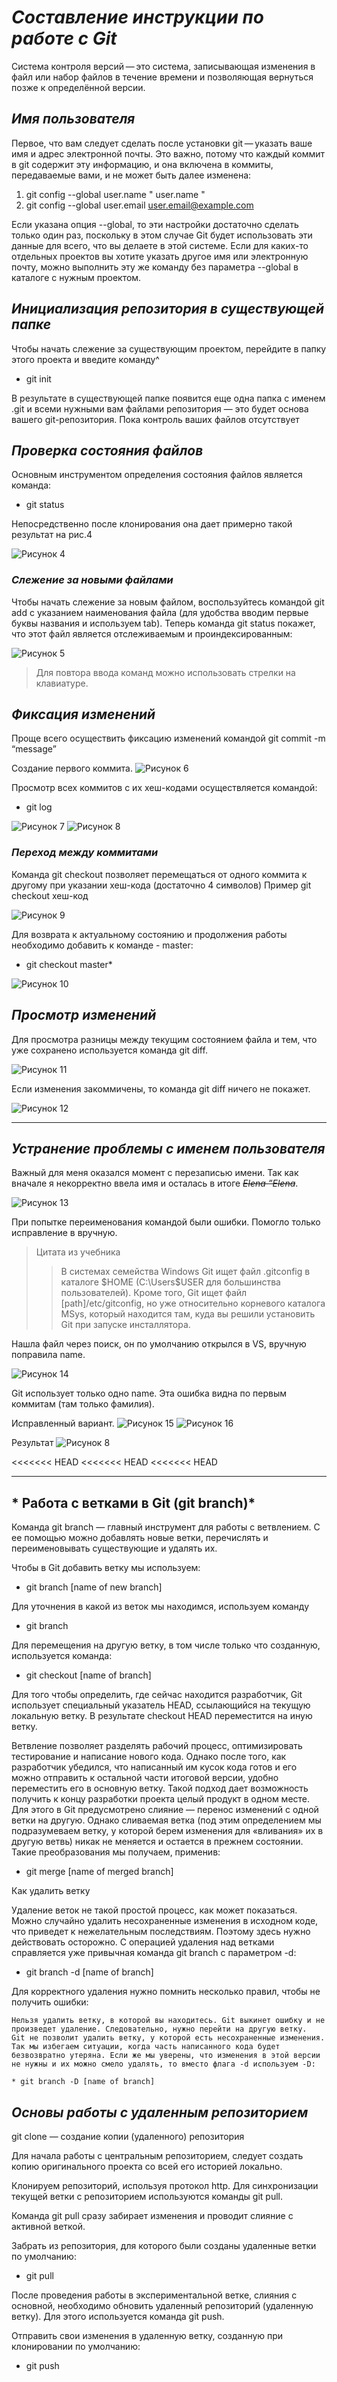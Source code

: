 # **_Составление инструкции по работе с Git_**

Система контроля версий — это система, записывающая изменения в файл или набор файлов в течение времени и позволяющая вернуться позже к определённой версии.

## *Имя пользователя*
Первое, что вам следует сделать после установки git — указать ваше имя и адрес электронной почты. Это важно, потому что каждый коммит в git содержит эту информацию, и она включена в коммиты, передаваемые вами, и не может быть далее изменена:
1. git config --global user.name " user.name "
2. git config --global user.email user.email@example.com

Если указана опция --global, то эти настройки достаточно сделать только один раз, поскольку в этом случае Git будет использовать эти данные для всего, что вы делаете в этой системе. Если для каких-то отдельных проектов вы хотите указать другое имя или электронную почту, можно выполнить эту же команду без параметра --global в каталоге с нужным проектом.

## *Инициализация репозитория в существующей папке*

Чтобы начать слежение за существующим проектом, перейдите в папку этого проекта и введите команду^
* git init

В результате в существующей папке появится еще одна папка с именем .git и всеми нужными вам файлами репозитория — это будет основа вашего git-репозитория. Пока контроль ваших файлов отсутствует

## *Проверка состояния файлов* 
Основным инструментом определения состояния файлов является команда:
* git status 

Непосредственно после клонирования она дает примерно такой результат на рис.4

![Рисунок 4](004.jpg)

### *Слежение за новыми файлами* 
Чтобы начать слежение за новым файлом, воспользуйтесь командой git add с указанием наименования файла (для удобства вводим первые буквы названия и используем tab).
Теперь команда git status покажет, что этот файл является отслеживаемым и проиндексированным:

![Рисунок 5](005.jpg)

>Для повтора ввода команд можно использовать стрелки на клавиатуре.

## *Фиксация изменений* 
Проще всего осуществить фиксацию изменений командой git commit -m “message”

Создание первого коммита.
![Рисунок 6](006.jpg)

Просмотр всех коммитов с их хеш-кодами осуществляется командой: 

* git log

![Рисунок 7](007.jpg)
![Рисунок 8](008.jpg)

### *Переход между коммитами*
Команда git checkout позволяет перемещаться от одного коммита к другому при указании хеш-кода (достаточно 4 символов)
Пример git checkout хеш-код

![Рисунок 9](009.jpg)

Для возврата к актуальному состоянию и продолжения работы необходимо добавить к команде - master:

* git checkout master*

![Рисунок 10](010.jpg)

## *Просмотр изменений*

Для просмотра разницы между текущим состоянием файла и тем, что уже сохранено используется команда git diff.

![Рисунок 11](011.jpg)

Если изменения закоммичены, то команда git diff ничего не покажет.

![Рисунок 12](012.jpg)

***

## *Устранение проблемы с именем пользователя*
Важный для меня оказался момент с перезаписью имени. Так как вначале я некорректно ввела имя и осталась в итоге ~~*Elena ”Elena*~~.

![Рисунок 13](013.jpg)

При попытке переименования командой были ошибки. Помогло только исправление в вручную. 
>Цитата из учебника 
>>В системах семейства Windows Git ищет файл .gitconfig в каталоге $HOME (C:\Users\$USER для большинства пользователей). Кроме того, Git ищет файл [path]/etc/gitconfig, но уже относительно корневого каталога MSys, который находится там, куда вы решили установить Git при запуске инсталлятора.

Нашла файл через поиск, он по умолчанию открылся в VS, вручную поправила name. 

![Рисунок 14](014.jpg)

Git использует только одно name. Эта ошибка видна по первым коммитам (там только фамилия). 

Исправленный вариант.
![Рисунок 15](015.jpg)
![Рисунок 16](016.jpg)

Результат 
![Рисунок 8](008.jpg)

<<<<<<< HEAD
<<<<<<< HEAD
<<<<<<< HEAD
***
## * Работа с ветками в Git (git branch)*

Команда git branch — главный инструмент для работы с ветвлением. С ее помощью можно добавлять новые ветки, перечислять и переименовывать существующие и удалять их.

Чтобы в Git добавить ветку мы используем:
* git branch [name of new branch]

Для уточнения в какой из веток мы находимся, используем команду
* git branch

Для перемещения на другую ветку, в том числе только что созданную, используется команда:
* git checkout [name of branch]

Для того чтобы определить, где сейчас находится разработчик, Git использует специальный указатель HEAD, ссылающийся на текущую локальную ветку. В результате checkout HEAD переместится на иную ветку.

Ветвление позволяет разделять рабочий процесс, оптимизировать тестирование и написание нового кода. Однако после того, как разработчик убедился, что написанный им кусок кода готов и его можно отправить к остальной части итоговой версии, удобно переместить его в основную ветку. Такой подход дает возможность получить к концу разработки проекта целый продукт в одном месте.
Для этого в Git предусмотрено слияние — перенос изменений с одной ветки на другую. Однако сливаемая ветка (под этим определением мы подразумеваем ветку, у которой берем изменения для «вливания» их в другую ветвь) никак не меняется и остается в прежнем состоянии. Такие преобразования мы получаем, применив: 
* git merge [name of merged branch]

Как удалить ветку

Удаление веток не такой простой процесс, как может показаться. Можно случайно удалить несохраненные изменения в исходном коде, что приведет к нежелательным последствиям. Поэтому здесь нужно действовать осторожно. С операцией удаления над ветками справляется уже привычная команда git branch с параметром -d:
* git branch -d [name of branch]

Для корректного удаления нужно помнить несколько правил, чтобы не получить ошибки:

    Нельзя удалить ветку, в которой вы находитесь. Git выкинет ошибку и не произведет удаление. Следовательно, нужно перейти на другую ветку.
    Git не позволит удалить ветку, у которой есть несохраненные изменения. Так мы избегаем ситуации, когда часть написанного кода будет безвозвратно утеряна. Если же мы уверены, что изменения в этой версии не нужны и их можно смело удалять, то вместо флага -d используем -D:

    * git branch -D [name of branch]

## *Основы работы с удаленным репозиторием*
git clone — создание копии (удаленного) репозитория

Для начала работы с центральным репозиторием, следует создать копию оригинального проекта со всей его историей локально.

Клонируем репозиторий, используя протокол http.
Для синхронизации текущей ветки с репозиторием используются команды git pull.

Команда git pull сразу забирает изменения и проводит слияние с активной веткой.

Забрать из репозитория, для которого были созданы удаленные ветки по умолчанию:

* git pull

После проведения работы в экспериментальной ветке, слияния с основной, необходимо обновить удаленный репозиторий (удаленную ветку). Для этого используется команда git push.

Отправить свои изменения в удаленную ветку, созданную при клонировании по умолчанию:
* git push

